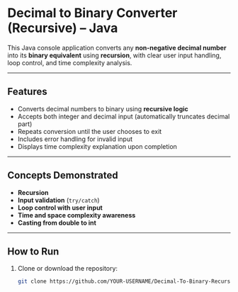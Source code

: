 #  Decimal to Binary Converter (Recursive) – Java

This Java console application converts any **non-negative decimal number** into its **binary equivalent** using **recursion**, with clear user input handling, loop control, and time complexity analysis.

---

##  Features

- Converts decimal numbers to binary using **recursive logic**
- Accepts both integer and decimal input (automatically truncates decimal part)
- Repeats conversion until the user chooses to exit
- Includes error handling for invalid input
- Displays time complexity explanation upon completion

---

##  Concepts Demonstrated

- **Recursion**
- **Input validation** (`try/catch`)
- **Loop control with user input**
- **Time and space complexity awareness**
- **Casting from double to int**

---

##  How to Run

1. Clone or download the repository:
   ```bash
   git clone https://github.com/YOUR-USERNAME/Decimal-To-Binary-Recursive-Java.git
